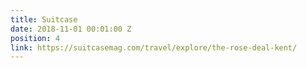 ```yaml
---
title: Suitcase
date: 2018-11-01 00:01:00 Z
position: 4
link: https://suitcasemag.com/travel/explore/the-rose-deal-kent/
---
```


